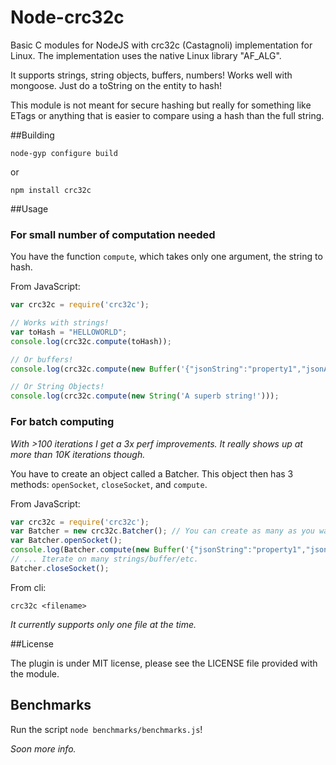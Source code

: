 Node-crc32c
===========

Basic C  modules for NodeJS with crc32c (Castagnoli) implementation for Linux. The implementation uses the native Linux library "AF\_ALG".

It supports strings, string objects, buffers, numbers! Works well with mongoose. Just do a toString on the entity to hash!

This module is not meant for secure hashing but really for something like ETags or anything that is easier to compare using a hash than the full string.

##Building

    node-gyp configure build

or

    npm install crc32c

##Usage

### For small number of computation needed

You have the function `compute`, which takes only one argument, the string to hash.

From JavaScript:
```javascript
var crc32c = require('crc32c');

// Works with strings!
var toHash = "HELLOWORLD";
console.log(crc32c.compute(toHash));

// Or buffers!
console.log(crc32c.compute(new Buffer('{"jsonString":"property1","jsonArray":["arr1","arr2","arr3"]}')));

// Or String Objects!
console.log(crc32c.compute(new String('A superb string!')));
```

### For batch computing

*With >100 iterations I get a 3x perf improvements. It really shows up at more than 10K iterations though.*

You have to create an object called a Batcher. This object then has 3 methods: `openSocket`, `closeSocket`, and `compute`.

From JavaScript:
```javascript
var crc32c = require('crc32c');
var Batcher = new crc32c.Batcher(); // You can create as many as you want. Every instance will use a single socket.
var Batcher.openSocket();
console.log(Batcher.compute(new Buffer('{"jsonString":"property1","jsonArray":["arr1","arr2","arr3"]}')));
// ... Iterate on many strings/buffer/etc.
Batcher.closeSocket();
```

From cli:
```shell
crc32c <filename>
```
*It currently supports only one file at the time.*

##License

The plugin is under MIT license, please see the LICENSE file provided with the module.


## Benchmarks

Run the script `node benchmarks/benchmarks.js`!

*Soon more info.*

